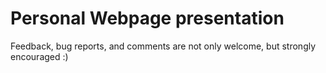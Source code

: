 # Personal Webpage presentation

Feedback, bug reports, and comments are not only welcome, but strongly encouraged :)
